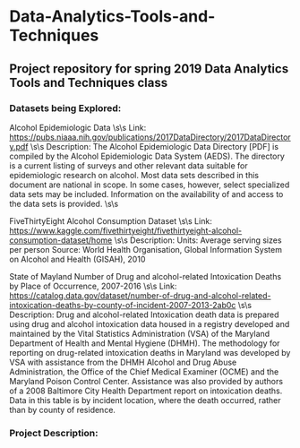 # Data-Analytics-Tools-and-Techniques
## Project repository for spring 2019 Data Analytics Tools and Techniques class

### Datasets being Explored:
  Alcohol Epidemiologic Data \s\s
    Link: https://pubs.niaaa.nih.gov/publications/2017DataDirectory/2017DataDirectory.pdf \s\s
    Description:  The Alcohol Epidemiologic Data Directory [PDF] is compiled by the Alcohol Epidemiologic Data System (AEDS). The                           directory is a current listing of surveys and other relevant data suitable for epidemiologic research on alcohol. Most                     data sets described in this document are national in scope. In some cases, however, select specialized data sets may be                   included. Information on the availability of and access to the data sets is provided. \s\s

  FiveThirtyEight Alcohol Consumption Dataset \s\s
    Link: https://www.kaggle.com/fivethirtyeight/fivethirtyeight-alcohol-consumption-dataset/home \s\s
    Description: Units: Average serving sizes per person Source: World Health Organisation, Global Information System on Alcohol and                        Health (GISAH), 2010
  
  State of Mayland Number of Drug and alcohol-related Intoxication Deaths by Place of Occurrence, 2007-2016 \s\s
    Link: https://catalog.data.gov/dataset/number-of-drug-and-alcohol-related-intoxication-deaths-by-county-of-incident-2007-2013-2ab0c \s\s
    Description:    Drug and alcohol-related Intoxication death data is prepared using drug and alcohol intoxication data housed in a                         registry developed and maintained by the Vital Statistics Administration (VSA) of the Maryland                                             Department of Health and Mental Hygiene (DHMH). The methodology for reporting on drug-related intoxication deaths in                       Maryland was developed by VSA with assistance from the DHMH Alcohol and Drug Abuse Administration, the Office of the                       Chief Medical Examiner (OCME) and the Maryland Poison Control Center. Assistance was also provided by authors of a                         2008 Baltimore City Health Department report on intoxication deaths. Data in this table is by incident location, where                     the death occurred, rather than by county of residence.

### Project Description:

